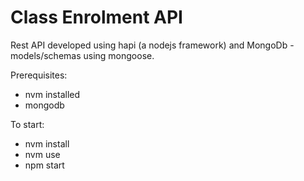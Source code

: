 # Class Enrolment API 

Rest API developed using hapi (a nodejs framework) and 
MongoDb - models/schemas using mongoose.

Prerequisites:
-  nvm installed
- mongodb 

To start:
- nvm install
- nvm use
- npm start






